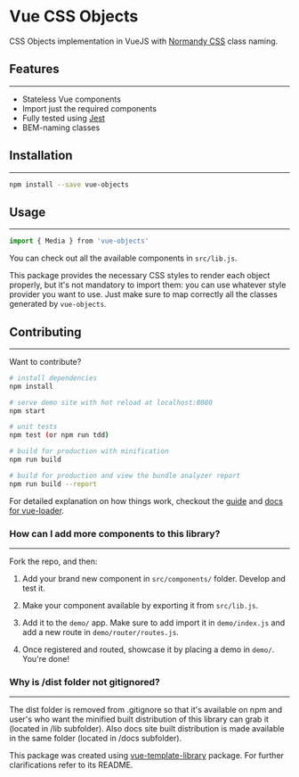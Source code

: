 # Vue CSS Objects

CSS Objects implementation in VueJS with [Normandy CSS](https://github.com/calidae/normandy-css) class naming.


## Features
---------------
+ Stateless Vue components
+ Import just the required components
+ Fully tested using [Jest](https://github.com/facebook/jest)
+ BEM-naming classes


## Installation
---------------
``` bash
npm install --save vue-objects
```

## Usage
---------------
``` javascript
import { Media } from 'vue-objects'
```

You can check out all the available components in `src/lib.js`.


This package provides the necessary CSS styles to render each object properly,
but it's not mandatory to import them: you can use whatever style provider
you want to use. Just make sure to map correctly all the classes generated by `vue-objects`.



## Contributing
---------------

Want to contribute?

``` bash
# install dependencies
npm install

# serve demo site with hot reload at localhost:8080
npm start

# unit tests
npm test (or npm run tdd)

# build for production with minification
npm run build

# build for production and view the bundle analyzer report
npm run build --report
```

For detailed explanation on how things work, checkout the
[guide](http://vuejs-templates.github.io/webpack/) and [docs for vue-loader](http://vuejs.github.io/vue-loader).


### How can I add more components to this library?
---------------

Fork the repo, and then:

1. Add your brand new component in `src/components/` folder. Develop and test it.

2. Make your component available by exporting it from `src/lib.js`.

3. Add it to the `demo/` app. Make sure to add import it in `demo/index.js` and add a new route in `demo/router/routes.js`.

4. Once registered and routed, showcase it by placing a demo in `demo/`. You're done!


### Why is /dist folder not gitignored?
---------------

The dist folder is removed from .gitignore so that it's available on npm and
user's who want the minified built distribution of this library can grab it
(located in /lib subfolder). Also  docs site built distribution is made
available in the same folder (located in /docs subfolder).


This package was created using [vue-template-library](https://github.com/prograhammer/vue-library-template)
package. For further clarifications refer to its README.
